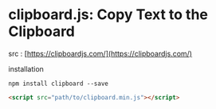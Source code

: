 # clipboard.js: Copy Text to the Clipboard

src : [https://clipboardjs.com/](https://clipboardjs.com/)

installation

```
npm install clipboard --save
```

```html
<script src="path/to/clipboard.min.js"></script>
```